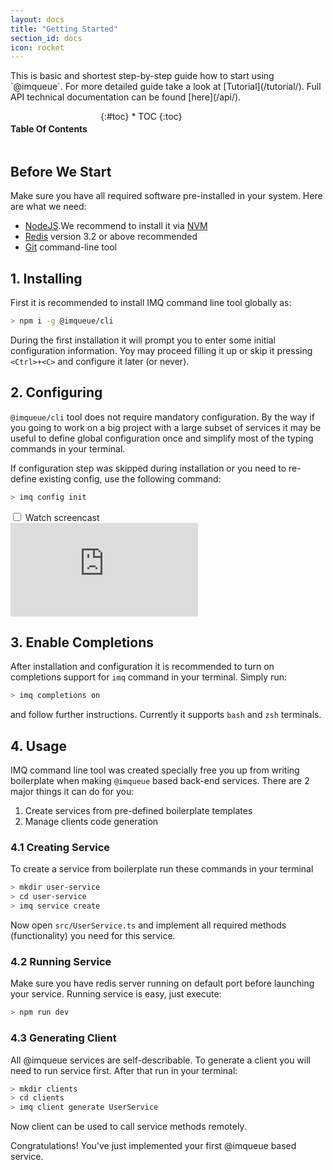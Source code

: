 ```yaml
---
layout: docs
title: "Getting Started"
section_id: docs
icon: rocket
---
```


<div class="special-title centered-text">
    <p markdown="1">
        This is basic and shortest step-by-step guide how to start using `@imqueue`.
        For more detailed guide take a look at [Tutorial](/tutorial/).
        Full API technical documentation can be found [here](/api/). 
    </p>
    <p class="shortline"></p>
    <div class="spacing"></div>
    <div class="spacing"></div>
</div>

<div class="medium-4 columns right panel radius toc" markdown="1">
<h4>Table Of Contents</h4>
{:#toc}
* TOC
{:toc}
</div>

## Before We Start

Make sure you have all required software pre-installed in your system. Here are
what we need:

 - [NodeJS](https://nodejs.org/en/).We recommend to install it via 
   [NVM](https://github.com/creationix/nvm/blob/master/README.md)
 - [Redis](https://redis.io/download) version 3.2 or above recommended
 - [Git](https://git-scm.com/downloads) command-line tool

## 1. Installing

First it is recommended to install IMQ command line tool globally as:

~~~bash
> npm i -g @imqueue/cli
~~~

During the first installation it will prompt you to enter some initial 
configuration information. Yoy may proceed filling it up or skip it pressing
`<Ctrl>+<C>` and configure it later (or never).

## 2. Configuring

`@imqueue/cli` tool does not require mandatory configuration. By the way
if you going to work on a big project with a large subset of services
it may be useful to define global configuration once and simplify most of
the typing commands in your terminal.

If configuration step was skipped during installation or you need to re-define
existing config, use the following command:

~~~bash
> imq config init
~~~

<div class="row movie">
    <input type="checkbox" id="install-movie">
    <label for="install-movie" class="medium-12 columns">Watch screencast</label>
    <div class="medium-12 columns embed-container">
        <iframe
            src="https://www.youtube.com/embed/4zuAmpeDHM4"
            frameborder="0"
            allow="autoplay; encrypted-media"
            allowfullscreen>
        </iframe>
    </div>
</div>

## 3. Enable Completions

After installation and configuration it is recommended to turn on completions 
support for `imq` command in your terminal. Simply run:

~~~bash
> imq completions on
~~~

and follow further instructions. Currently it supports `bash` and `zsh` 
terminals.

## 4. Usage

IMQ command line tool was created specially free you up from writing
boilerplate when making `@imqueue` based back-end services. There are 2 major
things it can do for you:

1. Create services from pre-defined boilerplate templates
2. Manage clients code generation

### 4.1 Creating Service

To create a service from boilerplate run these commands in your terminal

~~~bash
> mkdir user-service
> cd user-service
> imq service create
~~~

Now open `src/UserService.ts` and implement all required methods (functionality)
you need for this service.

### 4.2 Running Service

Make sure you have redis server running on default port before launching
your service. Running service is easy, just execute:

~~~bash
> npm run dev
~~~

### 4.3 Generating Client

All @imqueue services are self-describable. To generate a client you will need
to run service first. After that run in your terminal:

~~~bash
> mkdir clients
> cd clients
> imq client generate UserService
~~~

Now client can be used to call service methods remotely.

<div class="panel callout secondary special-title centered-text" markdown="1">
Congratulations! You've just implemented your first @imqueue based service.
</div>